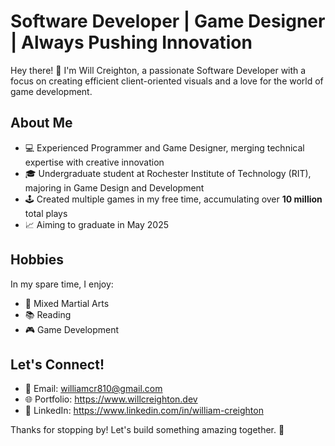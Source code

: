 # Software Developer | Game Designer | Always Pushing Innovation

Hey there! 👋 I'm Will Creighton, a passionate Software Developer with a focus on creating efficient client-oriented visuals and a love for the world of game development.

## About Me

- 💻 Experienced Programmer and Game Designer, merging technical expertise with creative innovation
- 🎓 Undergraduate student at Rochester Institute of Technology (RIT), majoring in Game Design and Development
- 🕹️ Created multiple games in my free time, accumulating over **10 million** total plays
- 📈 Aiming to graduate in May 2025

## Hobbies

In my spare time, I enjoy:

- 🥋 Mixed Martial Arts
- 📚 Reading
- 🎮 Game Development

## Let's Connect!

- 📧 Email: williamcr810@gmail.com
- 🌐 Portfolio: https://www.willcreighton.dev
- 🔗 LinkedIn: https://www.linkedin.com/in/william-creighton

Thanks for stopping by! Let's build something amazing together. 🚀
